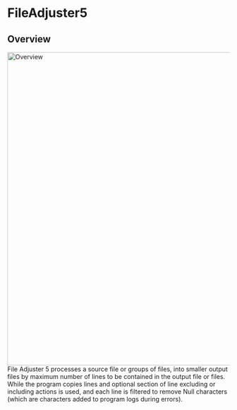 # FileAdjuster5
## Overview
<img width="710" alt="Overview" src="https://user-images.githubusercontent.com/13303715/132072429-de916ad1-3aa4-4843-8a38-ddb8cdf633b3.png">
File Adjuster 5 processes a source file or groups of files, into smaller output files by maximum number of lines to be contained in the output file or files. While the program copies lines and optional section of line excluding or including actions is used, and each line is filtered to remove Null characters (which are characters added to program logs during errors).  
